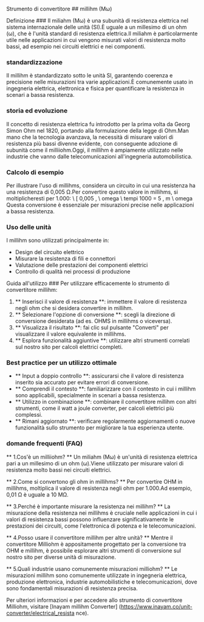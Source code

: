 Strumento di convertitore ## millihm (Mω)

Definizione ###
Il miliahm (Mω) è una subunità di resistenza elettrica nel sistema internazionale delle unità (SI).È uguale a un millesimo di un ohm (ω), che è l'unità standard di resistenza elettrica.Il miliahm è particolarmente utile nelle applicazioni in cui vengono misurati valori di resistenza molto bassi, ad esempio nei circuiti elettrici e nei componenti.

### standardizzazione
Il millihm è standardizzato sotto le unità SI, garantendo coerenza e precisione nelle misurazioni tra varie applicazioni.È comunemente usato in ingegneria elettrica, elettronica e fisica per quantificare la resistenza in scenari a bassa resistenza.

### storia ed evoluzione
Il concetto di resistenza elettrica fu introdotto per la prima volta da Georg Simon Ohm nel 1820, portando alla formulazione della legge di Ohm.Man mano che la tecnologia avanzava, la necessità di misurare valori di resistenza più bassi divenne evidente, con conseguente adozione di subunità come il milliiohm.Oggi, il millihm è ampiamente utilizzato nelle industrie che vanno dalle telecomunicazioni all'ingegneria automobilistica.

### Calcolo di esempio
Per illustrare l'uso di millihms, considera un circuito in cui una resistenza ha una resistenza di 0,005 Ω.Per convertire questo valore in millihms, si moltiplicheresti per 1.000:
\ [
0,005 \, \ omega \ tempi 1000 = 5 \, m \ omega
\
Questa conversione è essenziale per misurazioni precise nelle applicazioni a bassa resistenza.

### Uso delle unità
I millihm sono utilizzati principalmente in:
- Design del circuito elettrico
- Misurare la resistenza di fili e connettori
- Valutazione delle prestazioni dei componenti elettrici
- Controllo di qualità nei processi di produzione

Guida all'utilizzo ###
Per utilizzare efficacemente lo strumento di convertitore millihm:
1. ** Inserisci il valore di resistenza **: immettere il valore di resistenza negli ohm che si desidera convertire in millihm.
2. ** Selezionare l'opzione di conversione **: scegli la direzione di conversione desiderata (ad es. OHMS in millihms o viceversa).
3. ** Visualizza il risultato **: fai clic sul pulsante "Converti" per visualizzare il valore equivalente in millihms.
4. ** Esplora funzionalità aggiuntive **: utilizzare altri strumenti correlati sul nostro sito per calcoli elettrici completi.

### Best practice per un utilizzo ottimale
- ** Input a doppio controllo **: assicurarsi che il valore di resistenza inserito sia accurato per evitare errori di conversione.
- ** Comprendi il contesto **: familiarizzare con il contesto in cui i millihm sono applicabili, specialmente in scenari a bassa resistenza.
- ** Utilizzo in combinazione **: combinare il convertitore millihm con altri strumenti, come il watt a joule converter, per calcoli elettrici più complessi.
- ** Rimani aggiornato **: verificare regolarmente aggiornamenti o nuove funzionalità sullo strumento per migliorare la tua esperienza utente.

### domande frequenti (FAQ)

** 1.Cos'è un milliiohm? **
Un miliahm (Mω) è un'unità di resistenza elettrica pari a un millesimo di un ohm (ω).Viene utilizzato per misurare valori di resistenza molto bassi nei circuiti elettrici.

** 2.Come si convertono gli ohm in millihms? **
Per convertire OHM in millihms, moltiplica il valore di resistenza negli ohm per 1.000.Ad esempio, 0,01 Ω è uguale a 10 MΩ.

** 3.Perché è importante misurare la resistenza nei millihm? **
La misurazione della resistenza nei millihms è cruciale nelle applicazioni in cui i valori di resistenza bassi possono influenzare significativamente le prestazioni dei circuiti, come l'elettronica di potenza e le telecomunicazioni.

** 4.Posso usare il convertitore millihm per altre unità? **
Mentre il convertitore Milliohm è appositamente progettato per la conversione tra OHM e millihm, è possibile esplorare altri strumenti di conversione sul nostro sito per diverse unità di misurazione.

** 5.Quali industrie usano comunemente misurazioni milliohm? **
Le misurazioni millihm sono comunemente utilizzate in ingegneria elettrica, produzione elettronica, industrie automobilistiche e telecomunicazioni, dove sono fondamentali misurazioni di resistenza precisa.

Per ulteriori informazioni e per accedere allo strumento di convertitore Milliohm, visitare [Inayam millihm Converter] (https://www.inayam.co/unit-converter/electrical_resista nce).